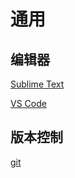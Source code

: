 # 通用

## 编辑器

[Sublime Text](https://www.sublimetext.com/)

[VS Code](https://code.visualstudio.com/)

## 版本控制

[git](https://git-scm.com/)

